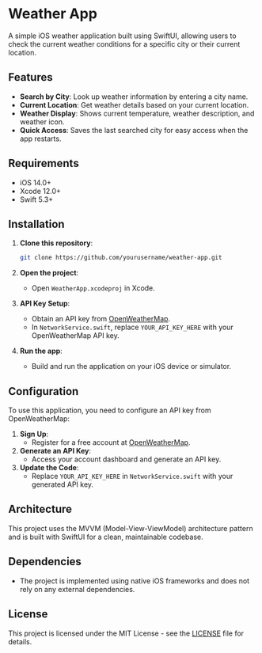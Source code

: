 # Weather App

A simple iOS weather application built using SwiftUI, allowing users to check the current weather conditions for a specific city or their current location.

## Features

- **Search by City**: Look up weather information by entering a city name.
- **Current Location**: Get weather details based on your current location.
- **Weather Display**: Shows current temperature, weather description, and weather icon.
- **Quick Access**: Saves the last searched city for easy access when the app restarts.

## Requirements

- iOS 14.0+
- Xcode 12.0+
- Swift 5.3+

## Installation

1. **Clone this repository**:

    ```bash
    git clone https://github.com/yourusername/weather-app.git
    ```

2. **Open the project**:

    - Open `WeatherApp.xcodeproj` in Xcode.

3. **API Key Setup**:

    - Obtain an API key from [OpenWeatherMap](https://openweathermap.org/).
    - In `NetworkService.swift`, replace `YOUR_API_KEY_HERE` with your OpenWeatherMap API key.

4. **Run the app**:

    - Build and run the application on your iOS device or simulator.

## Configuration

To use this application, you need to configure an API key from OpenWeatherMap:

1. **Sign Up**:
   - Register for a free account at [OpenWeatherMap](https://openweathermap.org/).
2. **Generate an API Key**:
   - Access your account dashboard and generate an API key.
3. **Update the Code**:
   - Replace `YOUR_API_KEY_HERE` in `NetworkService.swift` with your generated API key.

## Architecture

This project uses the MVVM (Model-View-ViewModel) architecture pattern and is built with SwiftUI for a clean, maintainable codebase.

## Dependencies

- The project is implemented using native iOS frameworks and does not rely on any external dependencies.

## License

This project is licensed under the MIT License - see the [LICENSE](LICENSE) file for details.
